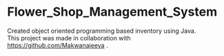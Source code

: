 # Flower_Shop_Management_System
Created object oriented programming based inventory using Java.<br>
This project was made in collaboration with https://github.com/Makwanajeeya .
